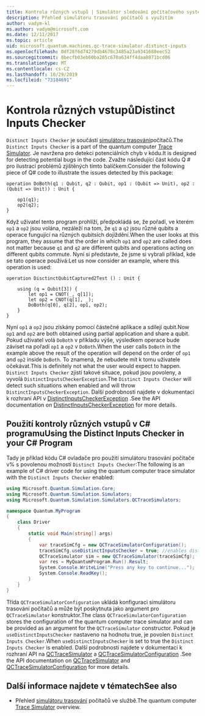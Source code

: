 ```yaml
---
title: Kontrola různých vstupů | Simulátor sledování počítačového systému | Microsoft Docs
description: Přehled simulátoru trasování počítačů s využitím
author: vadym-kl
ms.author: vadym@microsoft.com
ms.date: 12/11/2017
ms.topic: article
uid: microsoft.quantum.machines.qc-trace-simulator.distinct-inputs
ms.openlocfilehash: 0df28f6d74279db4678c3485a23a9341680eec52
ms.sourcegitcommit: 8becfb03eb60ba205c670a634ff4daa8071bcd06
ms.translationtype: MT
ms.contentlocale: cs-CZ
ms.lasthandoff: 10/29/2019
ms.locfileid: "73184691"
---
```

# <a name="distinct-inputs-checker"></a><span data-ttu-id="39c0e-103">Kontrola různých vstupů</span><span class="sxs-lookup"><span data-stu-id="39c0e-103">Distinct Inputs Checker</span></span>

<span data-ttu-id="39c0e-104">`Distinct Inputs Checker` je součástí [simulátoru trasování](xref:microsoft.quantum.machines.qc-trace-simulator.intro)počítačů.</span><span class="sxs-lookup"><span data-stu-id="39c0e-104">The `Distinct Inputs Checker` is a part of the quantum computer [Trace Simulator](xref:microsoft.quantum.machines.qc-trace-simulator.intro).</span></span> <span data-ttu-id="39c0e-105">Je navržena pro detekci potenciálních chyb v kódu.</span><span class="sxs-lookup"><span data-stu-id="39c0e-105">It is designed for detecting potential bugs in the code.</span></span> <span data-ttu-id="39c0e-106">Zvažte následující část kódu Q # pro ilustraci problémů zjištěných tímto balíčkem:</span><span class="sxs-lookup"><span data-stu-id="39c0e-106">Consider the following piece of Q# code to illustrate the issues detected by this package:</span></span>

```qsharp
operation DoBoth(q1 : Qubit, q2 : Qubit, op1 : (Qubit => Unit), op2 : (Qubit => Unit)) : Unit {

    op1(q1);
    op2(q2);
}
```

<span data-ttu-id="39c0e-107">Když uživatel tento program prohlíží, předpokládá se, že pořadí, ve kterém `op1` a `op2` jsou volána, nezáleží na tom, že `q1` a `q2` jsou různé qubits a operace fungující na různých qubitsích dojíždění.</span><span class="sxs-lookup"><span data-stu-id="39c0e-107">When the user looks at this program, they assume that the order in which `op1` and `op2` are called does not matter because `q1` and `q2` are different qubits and operations acting on different qubits commute.</span></span> <span data-ttu-id="39c0e-108">Nyní si představte, že jsme si vybrali příklad, kde se tato operace používá:</span><span class="sxs-lookup"><span data-stu-id="39c0e-108">Let us now consider an example, where this operation is used:</span></span>

```qsharp
operation DisctinctQubitCaptured2Test () : Unit {

    using (q = Qubit[3]) {
        let op1 = CNOT(_, q[1]);
        let op2 = CNOT(q[1], _);
        DoBoth(q[0], q[2], op1, op2);
    }
}
```

<span data-ttu-id="39c0e-109">Nyní `op1` a `op2` jsou získány pomocí částečné aplikace a sdílejí qubit.</span><span class="sxs-lookup"><span data-stu-id="39c0e-109">Now `op1` and `op2` are both obtained using partial application and share a qubit.</span></span> <span data-ttu-id="39c0e-110">Pokud uživatel volá `DoBoth` v příkladu výše, výsledkem operace bude záviset na pořadí `op1` a `op2` v `DoBoth`.</span><span class="sxs-lookup"><span data-stu-id="39c0e-110">When the user calls `DoBoth` in the example above the result of the operation will depend on the order of `op1` and `op2` inside `DoBoth`.</span></span> <span data-ttu-id="39c0e-111">To znamená, že nebudete mít k tomu uživatele očekávat.</span><span class="sxs-lookup"><span data-stu-id="39c0e-111">This is definitely not what the user would expect to happen.</span></span> <span data-ttu-id="39c0e-112">`Distinct Inputs Checker` zjistí takové situace, pokud jsou povoleny, a vyvolá `DistinctInputsCheckerException`.</span><span class="sxs-lookup"><span data-stu-id="39c0e-112">The `Distinct Inputs Checker` will detect such situations when enabled and will throw `DistinctInputsCheckerException`.</span></span> <span data-ttu-id="39c0e-113">Další podrobnosti najdete v dokumentaci k rozhraní API v [DistinctInputsCheckerException](https://docs.microsoft.com/dotnet/api/Microsoft.Quantum.Simulation.Simulators.QCTraceSimulators.DistinctInputsCheckerException) .</span><span class="sxs-lookup"><span data-stu-id="39c0e-113">See the API documentation on [DistinctInputsCheckerException](https://docs.microsoft.com/dotnet/api/Microsoft.Quantum.Simulation.Simulators.QCTraceSimulators.DistinctInputsCheckerException) for more details.</span></span>

## <a name="using-the-distinct-inputs-checker-in-your-c-program"></a><span data-ttu-id="39c0e-114">Použití kontroly různých vstupů v C# programu</span><span class="sxs-lookup"><span data-stu-id="39c0e-114">Using the Distinct Inputs Checker in your C# Program</span></span>

<span data-ttu-id="39c0e-115">Tady je příklad kódu C# ovladače pro použití simulátoru trasování počítače v% s povolenou možností `Distinct Inputs Checker`:</span><span class="sxs-lookup"><span data-stu-id="39c0e-115">The following is an example of C# driver code for using the quantum computer trace simulator with the `Distinct Inputs Checker` enabled:</span></span>

```csharp
using Microsoft.Quantum.Simulation.Core;
using Microsoft.Quantum.Simulation.Simulators;
using Microsoft.Quantum.Simulation.Simulators.QCTraceSimulators;

namespace Quantum.MyProgram
{
    class Driver
    {
        static void Main(string[] args)
        {
            var traceSimCfg = new QCTraceSimulatorConfiguration();
            traceSimCfg.useDistinctInputsChecker = true; //enables distinct inputs checker
            QCTraceSimulator sim = new QCTraceSimulator(traceSimCfg);
            var res = MyQuantumProgram.Run().Result;
            System.Console.WriteLine("Press any key to continue...");
            System.Console.ReadKey();
        }
    }
}
```

<span data-ttu-id="39c0e-116">Třída `QCTraceSimulatorConfiguration` ukládá konfiguraci simulátoru trasování počítačů a může být poskytnuta jako argument pro `QCTraceSimulator` konstruktor.</span><span class="sxs-lookup"><span data-stu-id="39c0e-116">The class `QCTraceSimulatorConfiguration` stores the configuration of the quantum computer trace simulator and can be provided as an argument for the `QCTraceSimulator` constructor.</span></span> <span data-ttu-id="39c0e-117">Pokud je `useDistinctInputsChecker` nastaveno na hodnotu true, je povolen `Distinct Inputs Checker`.</span><span class="sxs-lookup"><span data-stu-id="39c0e-117">When `useDistinctInputsChecker` is set to true the `Distinct Inputs Checker` is enabled.</span></span> <span data-ttu-id="39c0e-118">Další podrobnosti najdete v dokumentaci k rozhraní API na [QCTraceSimulator](https://docs.microsoft.com/dotnet/api/Microsoft.Quantum.Simulation.Simulators.QCTraceSimulators.QCTraceSimulator) a [QCTraceSimulatorConfiguration](https://docs.microsoft.com/dotnet/api/Microsoft.Quantum.Simulation.Simulators.QCTraceSimulators.QCTraceSimulatorConfiguration?) .</span><span class="sxs-lookup"><span data-stu-id="39c0e-118">See the API documentation on [QCTraceSimulator](https://docs.microsoft.com/dotnet/api/Microsoft.Quantum.Simulation.Simulators.QCTraceSimulators.QCTraceSimulator) and [QCTraceSimulatorConfiguration](https://docs.microsoft.com/dotnet/api/Microsoft.Quantum.Simulation.Simulators.QCTraceSimulators.QCTraceSimulatorConfiguration?) for more details.</span></span>

## <a name="see-also"></a><span data-ttu-id="39c0e-119">Další informace najdete v tématech</span><span class="sxs-lookup"><span data-stu-id="39c0e-119">See also</span></span>

- <span data-ttu-id="39c0e-120">Přehled [simulátoru trasování](xref:microsoft.quantum.machines.qc-trace-simulator.intro) počítačů ve službě.</span><span class="sxs-lookup"><span data-stu-id="39c0e-120">The quantum computer [Trace Simulator](xref:microsoft.quantum.machines.qc-trace-simulator.intro) overview.</span></span>
